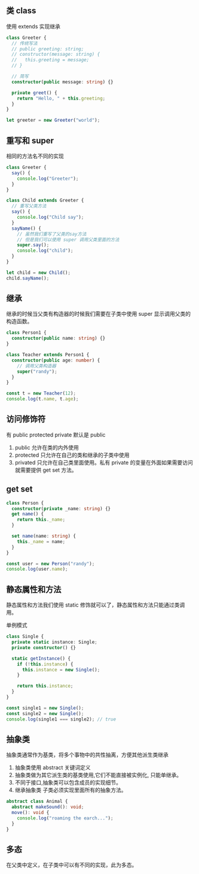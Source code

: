 ## 类 class

使用 extends 实现继承

```ts
class Greeter {
  // 传统写法
  // public greeting: string;
  // constructor(message: string) {
  //   this.greeting = message;
  // }

  // 简写
  constructor(public message: string) {}

  private greet() {
    return "Hello, " + this.greeting;
  }
}

let greeter = new Greeter("world");
```

## 重写和 super

相同的方法名不同的实现

```ts
class Greeter {
  say() {
    console.log("Greeter");
  }
}

class Child extends Greeter {
  // 重写父类方法
  say() {
    console.log("Child say");
  }
  sayName() {
    // 虽然我们重写了父类的say方法
    // 但是我们可以使用 super 调用父类里面的方法
    super.say();
    console.log("child");
  }
}

let child = new Child();
child.sayName();
```

## 继承

继承的时候当父类有构造器的时候我们需要在子类中使用 super 显示调用父类的构造函数。

```ts
class Person1 {
  constructor(public name: string) {}
}

class Teacher extends Person1 {
  constructor(public age: number) {
    // 调用父类构造器
    super("randy");
  }
}

const t = new Teacher(12);
console.log(t.name, t.age);
```

## 访问修饰符

有 public protected private 默认是 public

1. public 允许在类的内外使用
2. protected 只允许在自己的类和继承的子类中使用
3. privated 只允许在自己类里面使用。私有 private 的变量在外面如果需要访问 就需要提供 get set 方法。

## get set

```ts
class Person {
  constructor(private _name: string) {}
  get name() {
    return this._name;
  }

  set name(name: string) {
    this._name = name;
  }
}

const user = new Person("randy");
console.log(user.name);
```

## 静态属性和方法

静态属性和方法我们使用 static 修饰就可以了，静态属性和方法只能通过类调用。

单例模式

```ts
class Single {
  private static instance: Single;
  private constructor() {}

  static getInstance() {
    if (!this.instance) {
      this.instance = new Single();
    }

    return this.instance;
  }
}

const single1 = new Single();
const single2 = new Single();
console.log(single1 === single2); // true
```

## 抽象类

抽象类通常作为基类，将多个事物中的共性抽离，方便其他派生类继承

1. 抽象类使用 abstract 关键词定义
2. 抽象类做为其它派生类的基类使用,它们不能直接被实例化, 只能单继承。
3. 不同于接口,抽象类可以包含成员的实现细节。
4. 继承抽象类 子类必须实现里面所有的抽象方法。

```ts
abstract class Animal {
  abstract makeSound(): void;
  move(): void {
    console.log("roaming the earch...");
  }
}
```

## 多态

在父类中定义，在子类中可以有不同的实现，此为多态。
